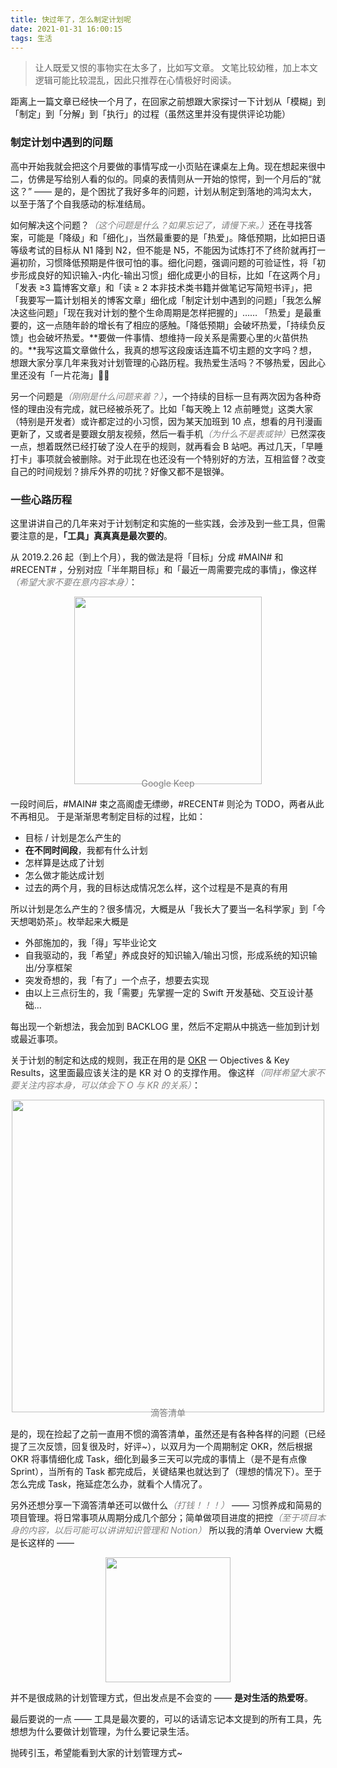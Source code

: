 ```yaml
---
title: 快过年了，怎么制定计划呢
date: 2021-01-31 16:00:15
tags: 生活
---
```


> 让人既爱又恨的事物实在太多了，比如写文章。
> 文笔比较幼稚，加上本文逻辑可能比较混乱，因此只推荐在心情极好时阅读。

距离上一篇文章已经快一个月了，在回家之前想跟大家探讨一下计划从「模糊」到「制定」到「分解」到「执行」的过程（虽然这里并没有提供评论功能）

### 制定计划中遇到的问题

高中开始我就会把这个月要做的事情写成一小页贴在课桌左上角。现在想起来很中二，仿佛是写给别人看的似的。同桌的表情则从一开始的惊愕，到一个月后的“就这？” —— 是的，是个困扰了我好多年的问题，计划从制定到落地的鸿沟太大，以至于落了个自我感动的标准结局。

如何解决这个问题？<i style="color:grey; ">（这个问题是什么？如果忘记了，请慢下来。）</i>还在寻找答案，可能是「降级」和「细化」，当然最重要的是「热爱」。降低预期，比如把日语等级考试的目标从 N1 降到 N2，但不能是 N5，不能因为试炼打不了终阶就再打一遍初阶，习惯降低预期是件很可怕的事。细化问题，强调问题的可验证性，将「初步形成良好的知识输入-内化-输出习惯」细化成更小的目标，比如「在这两个月」 「发表 ≥3 篇博客文章」和「读 ≥ 2 本非技术类书籍并做笔记写简短书评」，把「我要写一篇计划相关的博客文章」细化成「制定计划中遇到的问题」「我怎么解决这些问题」「现在我对计划的整个生命周期是怎样把握的」…… 「热爱」是最重要的，这一点随年龄的增长有了相应的感触。「降低预期」会破坏热爱，「持续负反馈」也会破坏热爱。**要做一件事情、想维持一段关系是需要心里的火苗供热的。**我写这篇文章做什么，我真的想写这段废话连篇不切主题的文字吗？想，想跟大家分享几年来我对计划管理的心路历程。我热爱生活吗？不够热爱，因此心里还没有「一片花海」🌼🌼

另一个问题是<i style="color:grey; ">（刚刚是什么问题来着？）</i>，一个持续的目标一旦有两次因为各种奇怪的理由没有完成，就已经被杀死了。比如「每天晚上 12 点前睡觉」这类大家（特别是开发者）或许都定过的小习惯，因为某天加班到 10 点，想看的月刊漫画更新了，又或者是要跟女朋友视频，然后一看手机<i style="color:grey; ">（为什么不是表或钟）</i>已然深夜一点，想着既然已经打破了没人在乎的规则，就再看会 B 站吧。再过几天，「早睡打卡」事项就会被删除。对于此现在也还没有一个特别好的方法，互相监督？改变自己的时间规划？排斥外界的叨扰？好像又都不是银弹。

### 一些心路历程

这里讲讲自己的几年来对于计划制定和实施的一些实践，会涉及到一些工具，但需要注意的是，**「工具」真真真是最次要的**。

从 2019.2.26 起（到上个月），我的做法是将「目标」分成 #MAIN# 和 #RECENT# ，分别对应「半年期目标」和「最近一周需要完成的事情」，像这样<i style="color:grey; ">（希望大家不要在意内容本身）</i>：

<div style="display:flex; flex-direction:column; align-items:center;">
  <img width="300px" src="https://i.loli.net/2021/01/31/xrlUEePDhq7VLQf.jpg" />
  <span style="color:grey; font-size:14px; margin-top:-10px;">Google Keep</span>
</div>

一段时间后，#MAIN# 束之高阁虚无缥缈，#RECENT# 则沦为 TODO，两者从此不再相见。
于是渐渐思考制定目标的过程，比如：

- 目标 / 计划是怎么产生的
- **在不同时间段**，我都有什么计划
- 怎样算是达成了计划
- 怎么做才能达成计划
- 过去的两个月，我的目标达成情况怎么样，这个过程是不是真的有用

所以计划是怎么产生的？很多情况，大概是从「我长大了要当一名科学家」到「今天想喝奶茶」。枚举起来大概是

- 外部施加的，我「得」写毕业论文
- 自我驱动的，我「希望」养成良好的知识输入/输出习惯，形成系统的知识输出/分享框架
- 突发奇想的，我「有了」一个点子，想要去实现
- 由以上三点衍生的，我「需要」先掌握一定的 Swift 开发基础、交互设计基础…

每出现一个新想法，我会加到 BACKLOG 里，然后不定期从中挑选一些加到计划或最近事项。

关于计划的制定和达成的规则，我正在用的是 [OKR](https://en.wikipedia.org/wiki/OKR) — Objectives & Key Results，这里面最应该关注的是 KR 对 O 的支撑作用。
像这样<i style="color:grey; ">（同样希望大家不要关注内容本身，可以体会下 O 与 KR 的关系）</i>：

<div style="display:flex; flex-direction:column; align-items:center;">
  <img width="500px" src="https://i.loli.net/2021/01/31/M4bXfZv7ndyCz9L.png" />
  <span style="color:grey; font-size:14px; margin-top:-10px;">滴答清单</span>
</div>

是的，现在捡起了之前一直用不惯的滴答清单，虽然还是有各种各样的问题（已经提了三次反馈，回复很及时，好评~），以双月为一个周期制定 OKR，然后根据 OKR 将事情细化成 Task，细化到最多三天可以完成的事情上（是不是有点像 Sprint），当所有的 Task 都完成后，关键结果也就达到了（理想的情况下）。至于怎么完成 Task，拖延症怎么办，就看个人情况了。

另外还想分享一下滴答清单还可以做什么<i style="color:grey; ">（打钱！！！）</i> —— 习惯养成和简易的项目管理。将日常事项从周期分成几个部分；简单做项目进度的把控<i style="color:grey; ">（至于项目本身的内容，以后可能可以讲讲知识管理和 Notion）</i> 所以我的清单 Overview 大概是长这样的 ——

<div style="text-align:center;"><img width="200px"  src="https://i.loli.net/2021/01/31/eaN83EwDG2fCny7.png" /></div>

并不是很成熟的计划管理方式，但出发点是不会变的 —— **是对生活的热爱呀**。

最后要说的一点 —— 工具是最次要的，可以的话请忘记本文提到的所有工具，先想想为什么要做计划管理，为什么要记录生活。

抛砖引玉，希望能看到大家的计划管理方式~